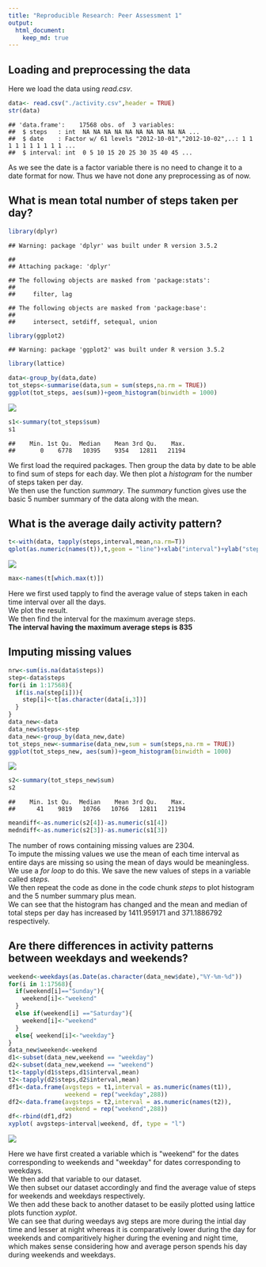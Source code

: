 ```yaml
---
title: "Reproducible Research: Peer Assessment 1"
output: 
  html_document:
    keep_md: true
---
```



## Loading and preprocessing the data
Here we load the data using *read.csv*.

```r
data<- read.csv("./activity.csv",header = TRUE)
str(data)
```

```
## 'data.frame':	17568 obs. of  3 variables:
##  $ steps   : int  NA NA NA NA NA NA NA NA NA NA ...
##  $ date    : Factor w/ 61 levels "2012-10-01","2012-10-02",..: 1 1 1 1 1 1 1 1 1 1 ...
##  $ interval: int  0 5 10 15 20 25 30 35 40 45 ...
```
As we see the date is a factor variable there is no need to change it to a date format for now. Thus we have not done any preprocessing as of now.


## What is mean total number of steps taken per day?

```r
library(dplyr)
```

```
## Warning: package 'dplyr' was built under R version 3.5.2
```

```
## 
## Attaching package: 'dplyr'
```

```
## The following objects are masked from 'package:stats':
## 
##     filter, lag
```

```
## The following objects are masked from 'package:base':
## 
##     intersect, setdiff, setequal, union
```

```r
library(ggplot2)
```

```
## Warning: package 'ggplot2' was built under R version 3.5.2
```

```r
library(lattice)
```


```r
data<-group_by(data,date)
tot_steps<-summarise(data,sum = sum(steps,na.rm = TRUE))
ggplot(tot_steps, aes(sum))+geom_histogram(binwidth = 1000)
```

![](PA1_template_files/figure-html/steps-1.png)<!-- -->

```r
s1<-summary(tot_steps$sum)
s1
```

```
##    Min. 1st Qu.  Median    Mean 3rd Qu.    Max. 
##       0    6778   10395    9354   12811   21194
```
We first load the required packages. Then group the data by date to be able to find sum of steps for each day. We then plot a *histogram* for the number of steps taken per day.  
We then use the function *summary*. The *summary* function gives use the basic 5 number summary of the data along with the mean.

## What is the average daily activity pattern?

```r
t<-with(data, tapply(steps,interval,mean,na.rm=T))
qplot(as.numeric(names(t)),t,geom = "line")+xlab("interval")+ylab("steps")
```

![](PA1_template_files/figure-html/avgdaily-1.png)<!-- -->

```r
max<-names(t[which.max(t)])
```
Here we first used tapply to find the average value of steps taken in each time interval over all the days.  
We plot the result.  
We then find the interval for the maximum average steps.  
**The interval having the maximum average steps is 835**

## Imputing missing values

```r
nrw<-sum(is.na(data$steps))
step<-data$steps
for(i in 1:17568){
  if(is.na(step[i])){
    step[i]<-t[as.character(data[i,3])]
  }
}
data_new<-data
data_new$steps<-step
data_new<-group_by(data_new,date)
tot_steps_new<-summarise(data_new,sum = sum(steps,na.rm = TRUE))
ggplot(tot_steps_new, aes(sum))+geom_histogram(binwidth = 1000)
```

![](PA1_template_files/figure-html/imputing-1.png)<!-- -->

```r
s2<-summary(tot_steps_new$sum)
s2
```

```
##    Min. 1st Qu.  Median    Mean 3rd Qu.    Max. 
##      41    9819   10766   10766   12811   21194
```

```r
meandiff<-as.numeric(s2[4])-as.numeric(s1[4])
medndiff<-as.numeric(s2[3])-as.numeric(s1[3])
```
The number of rows containing missing values are 2304.  
To impute the missing values we use the mean of each time interval as entire days are missing so using the mean of days would be meaningless.
We use a *for loop* to do this. We save the new values of steps in a variable called *steps*.  
We then repeat the code as done in the code chunk *steps* to plot histogram and the 5 number summary plus mean.  
We can see that the histogram has changed and the mean and median of total steps per day has increased by 1411.959171 and 371.1886792 respectively.

## Are there differences in activity patterns between weekdays and weekends?

```r
weekend<-weekdays(as.Date(as.character(data_new$date),"%Y-%m-%d"))
for(i in 1:17568){
  if(weekend[i]=="Sunday"){
    weekend[i]<-"weekend"
  }
  else if(weekend[i] =="Saturday"){
    weekend[i]<-"weekend"
  }
  else{ weekend[i]<-"weekday"}
}
data_new$weekend<-weekend
d1<-subset(data_new,weekend == "weekday")
d2<-subset(data_new,weekend == "weekend")
t1<-tapply(d1$steps,d1$interval,mean)
t2<-tapply(d2$steps,d2$interval,mean)
df1<-data.frame(avgsteps = t1,interval = as.numeric(names(t1)),
                weekend = rep("weekday",288))
df2<-data.frame(avgsteps = t2,interval = as.numeric(names(t2)),
                weekend = rep("weekend",288))
df<-rbind(df1,df2)
xyplot( avgsteps~interval|weekend, df, type = "l")
```

![](PA1_template_files/figure-html/weekdays-1.png)<!-- -->
    
Here we have first created a variable which is "weekend" for the dates corresponding to weekends and "weekday" for dates corresponding to weekdays.   
We then add that variable to our dataset.   
We then subset our dataset accordingly and find the average value of steps for weekends and weekdays respectively.   
We then add these back to another dataset to be easily plotted using lattice plots function *xyplot*.    
We can see that during weedays avg steps are more during the intial day time and lesser at night whereas it is comparatively lower during the day for weekends and comparitively higher during the evening and night time, which makes sense considering how and average person spends his day during weekends and weekdays.    
